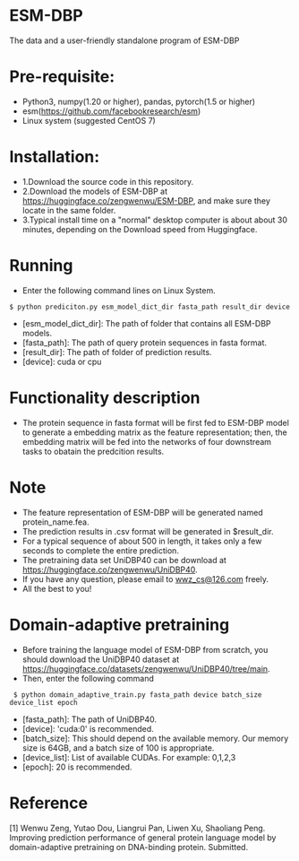 # ESM-DBP
The data and a user-friendly standalone program of ESM-DBP

# Pre-requisite:
- Python3, numpy(1.20 or higher), pandas, pytorch(1.5 or higher)
- esm(https://github.com/facebookresearch/esm)
- Linux system (suggested CentOS 7)
  
# Installation:
- 1.Download the source code in this repository.
- 2.Download the models of ESM-DBP at https://huggingface.co/zengwenwu/ESM-DBP, and make sure they locate in the same folder.
- 3.Typical install time on a "normal" desktop computer is about about 30 minutes, depending on the Download speed from Huggingface.

 # Running
- Enter the following command lines on Linux System.
 ```
 $ python prediciton.py esm_model_dict_dir fasta_path result_dir device
```
- [esm_model_dict_dir]: The path of folder that contains all ESM-DBP models.
- [fasta_path]: The path of query protein sequences in fasta format.
- [result_dir]: The path of folder of prediction results.
- [device]: cuda or cpu

# Functionality description
- The protein sequence in fasta format will be first fed to ESM-DBP model to generate a embedding matrix as the feature representation; then, the embedding matrix will be fed into the networks of four downstream tasks to obatain the predcition results.

# Note
- The feature representation of ESM-DBP will be generated named protein_name.fea.
- The prediction results in .csv format will be generated in $result_dir.
- For a typical sequence of about 500 in length, it takes only a few seconds to complete the entire prediction.
- The pretraining data set UniDBP40 can be download at https://huggingface.co/zengwenwu/UniDBP40.
- If you have any question, please email to wwz_cs@126.com freely.
- All the best to you!

# Domain-adaptive pretraining
- Before training the language model of ESM-DBP from scratch, you should download the UniDBP40 dataset at https://huggingface.co/datasets/zengwenwu/UniDBP40/tree/main. 
- Then, enter the following command
```
 $ python domain_adaptive_train.py fasta_path device batch_size device_list epoch
```
- [fasta_path]: The path of UniDBP40.
- [device]: 'cuda:0' is recommended.
- [batch_size]: This should depend on the available memory. Our memory size is 64GB, and a batch size of 100 is appropriate.
- [device_list]: List of available CUDAs. For example: 0,1,2,3
- [epoch]: 20 is recommended.

# Reference
[1] Wenwu Zeng, Yutao Dou, Liangrui Pan, Liwen Xu, Shaoliang Peng. Improving prediction performance of general protein language model by domain-adaptive pretraining on DNA-binding protein. Submitted.
 

